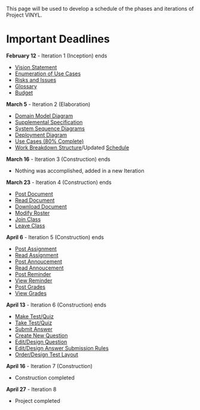 This page will be used to develop a schedule of the phases and iterations of Project VINYL.

# Important Deadlines #

**February 12** - Iteration 1 (Inception) ends
  * [Vision Statement](VisionStatement.md)
  * [Enumeration of Use Cases](UseCases.md)
  * [Risks and Issues](ProjectRisks.md)
  * [Glossary](Glossary.md)
  * [Budget](ProjectBudget.md)

**March 5** - Iteration 2 (Elaboration)
  * [Domain Model Diagram](DomainModel.md)
  * [Supplemental Specification](SupplementalSpecification.md)
  * [System Sequence Diagrams](SystemSequenceDiagrams.md)
  * [Deployment Diagram](DeploymentDiagram.md)
  * [Use Cases (80% Complete)](UseCases.md)
  * [Work Breakdown Structure](WorkBreakdownStructure.md)/Updated [Schedule](Scheduling.md)

**March 16** - Iteration 3 (Construction) ends
  * Nothing was accomplished, added in a new Iteration

**March 23** - Iteration 4 (Construction) ends
  * [Post Document](PostDocument.md)
  * [Read Document](ReadDocument.md)
  * [Download Document](DownloadDocument.md)
  * [Modify Roster](ModifyRoster.md)
  * [Join Class](JoinClass.md)
  * [Leave Class](LeaveClass.md)

**April 6** - Iteration 5 (Construction) ends
  * [Post Assignment](PostAssignment.md)
  * [Read Assignment](ReadAssignment.md)
  * [Post Annoucement](PostAnnouncement.md)
  * [Read Annoucement](ReadAnnouncement.md)
  * [Post Reminder](PostReminder.md)
  * [View Reminder](ViewReminder.md)
  * [Post Grades](PostGrades.md)
  * [View Grades](ViewGrades.md)

**April 13** - Iteration 6 (Construction) ends
  * [Make Test/Quiz](MakeTest.md)
  * [Take Test/Quiz](TakeTest.md)
  * [Submit Answer](SubmitAnswer.md)
  * [Create New Question](MakeQuestion.md)
  * [Edit/Design Question](FormatQuestion.md)
  * [Edit/Design Answer Submission Rules](TEQuestionSubmission.md)
  * [Order/Design Test Layout](LayoutTest.md)

**April 16** - Iteration 7 (Construction)
  * Construction completed

**April 27** - Iteration 8
  * Project completed